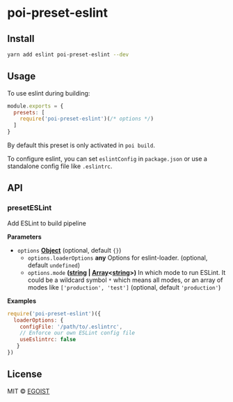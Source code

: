 # poi-preset-eslint

## Install

```bash
yarn add eslint poi-preset-eslint --dev
```

## Usage

To use eslint during building:

```js
module.exports = {
  presets: [
    require('poi-preset-eslint')(/* options */)
  ]
}
```

By default this preset is only activated in `poi build`.

To configure eslint, you can set `eslintConfig` in `package.json` or use a standalone config file like `.eslintrc`.

## API

<!-- Generated by documentation.js. Update this documentation by updating the source code. -->

### presetESLint

Add ESLint to build pipeline

**Parameters**

-   `options` **[Object](https://developer.mozilla.org/en-US/docs/Web/JavaScript/Reference/Global_Objects/Object)**  (optional, default `{}`)
    -   `options.loaderOptions` **any** Options for eslint-loader. (optional, default `undefined`)
    -   `options.mode` **([string](https://developer.mozilla.org/en-US/docs/Web/JavaScript/Reference/Global_Objects/String) \| [Array](https://developer.mozilla.org/en-US/docs/Web/JavaScript/Reference/Global_Objects/Array)&lt;[string](https://developer.mozilla.org/en-US/docs/Web/JavaScript/Reference/Global_Objects/String)>)** In which mode to run ESLint.
        It could be a wildcard symbol `*` which means all modes, or an array of modes like `['production', 'test']` (optional, default `'production'`)

**Examples**

```javascript
require('poi-preset-eslint')({
  loaderOptions: {
    configFile: '/path/to/.eslintrc',
    // Enforce our own ESLint config file
    useEslintrc: false
   }
})
```

## License

MIT © [EGOIST](https://github.com/egoist)
